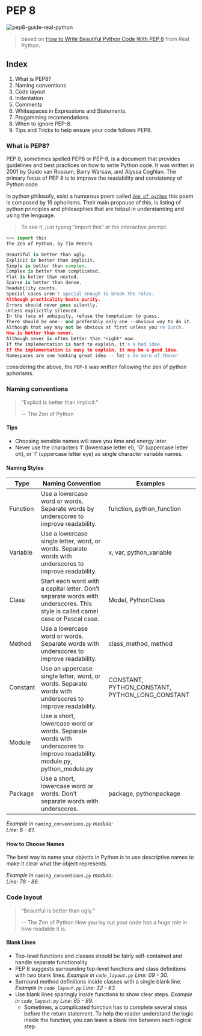 # PEP 8
![pep8-guide-real-python](https://realpython.com/cdn-cgi/image/width=960,format=auto/https://files.realpython.com/media/PEP-8-Tutorial-Python-Code-Formatting-Guide_Watermarked.9103cf7be328.jpg)
> based on [How to Write Beautiful Python Code With PEP 8](https://realpython.com/python-pep8/#:~:text=PEP%208%2C%20sometimes%20spelled%20PEP8,and%20consistency%20of%20Python%20code.) from Real Python.

## Index
1. What is PEP8?
2. Naming conventions
3. Code layout
4. Indentation
5. Comments
6. Whitespaces in Expressions and Statements.
7. Progamming recomendations.
8. When to Ignore PEP-8.
9. Tips and Tricks to help ensure your code follows PEP8.

###  What is PEP8?
PEP 8, sometimes spelled PEP8 or PEP-8, is a document that provides guidelines and best practices on how to write Python code. It was written in 2001 by Guido van Rossum, Barry Warsaw, and Alyssa Coghlan. The primary focus of PEP 8 is to improve the readability and consistency of Python code.

In python philosofy, exist a humorous poem called [`Zen of python`](https://realpython.com/zen-of-python/#:~:text=The%20Zen%20of%20Python%20consists,Simple%20is%20better%20than%20complex.) this poem is composed by 19 aphorisms. Their main propouse of this, is listing of python principles and philosophies that are helpul in understanding and using the lenguage.

> To see it, just typing “import this” at the interactive prompt. 
```python
>>> import this
The Zen of Python, by Tim Peters

Beautiful is better than ugly.
Explicit is better than implicit.
Simple is better than complex.
Complex is better than complicated.
Flat is better than nested.
Sparse is better than dense.
Readability counts.
Special cases aren't special enough to break the rules.
Although practicality beats purity.
Errors should never pass silently.
Unless explicitly silenced.
In the face of ambiguity, refuse the temptation to guess.
There should be one-- and preferably only one --obvious way to do it.
Although that way may not be obvious at first unless you're Dutch.
Now is better than never.
Although never is often better than *right* now.
If the implementation is hard to explain, it's a bad idea.
If the implementation is easy to explain, it may be a good idea.
Namespaces are one honking great idea -- let's do more of those!
```
considering the above, the `PEP-8` was written following the zen of python aphorisms.

###  Naming conventions
> “Explicit is better than implicit.”
>
>  -- The Zen of Python

#### Tips
 + Choosing sensible names will save you time and energy later.
 + Never use the characters ‘l’ (lowercase letter el), ‘O’ (uppercase letter oh), or ‘I’ (uppercase letter eye) as single character variable names.
#### Naming Styles

|Type|Naming Convention|Examples|
|--|--|--|
|Function	|Use a lowercase word or words. Separate words by underscores to improve readability.	|function, python_function
|Variable	|Use a lowercase single letter, word, or words. Separate words with underscores to improve readability.	|x, var, python_variable
|Class	|Start each word with a capital letter. Don’t separate words with underscores. This style is called camel case or Pascal case.	|Model, PythonClass
|Method	|Use a lowercase word or words. Separate words with underscores to improve readability.	|class_method, method
|Constant	|Use an uppercase single letter, word, or words. Separate words with underscores to improve readability.	|CONSTANT, PYTHON_CONSTANT, PYTHON_LONG_CONSTANT
|Module	|Use a short, lowercase word or words. Separate words with underscores to improve readability.	module.py, python_module.py
|Package	|Use a short, lowercase word or words. Don’t separate words with underscores.	|package, pythonpackage

_Example in `naming_conventions.py` module:<br>Line: 6 - 61._

#### How to Choose Names

The best way to name your objects in Python is to use descriptive names to make it clear what the object represents.

_Example in `naming_conventions.py` module:<br>Line: 78 - 86._

###  Code layout
> “Beautiful is better than ugly.”
>
>  -- The Zen of Python
How you lay out your code has a huge role in how readable it is.
#### Blank Lines
- Top-level functions and classes should be fairly self-contained and handle separate functionality
-  PEP 8 suggests surrounding top-level functions and class definitions with two blank lines. _Example in `code_layout.py` Line: 09 - 30._
- Surround method definitions inside classes with a single blank line. _Example in `code_layout.py` Line: 32 - 63._
- Use blank lines sparingly inside functions to show clear steps.  _Example in `code_layout.py` Line: 65 - 89._
    - Sometimes, a complicated function has to complete several steps before the return statement. To help the reader understand the logic inside the function, you can leave a blank line between each logical step.